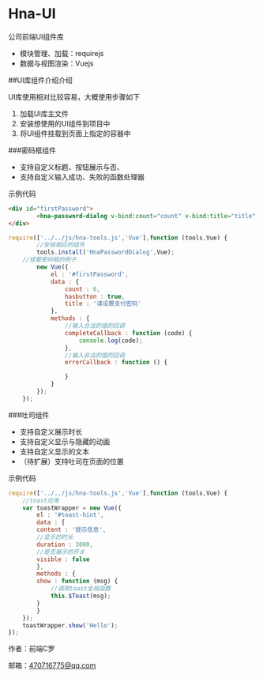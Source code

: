 # Hna-UI

公司前端UI组件库

- 模块管理、加载：requirejs
- 数据与视图渲染：Vuejs

##UI库组件介绍介绍

UI库使用相对比较容易，大概使用步骤如下

1. 加载UI库主文件
2. 安装想使用的UI组件到项目中
3. 将UI组件挂载到页面上指定的容器中

###密码框组件

- 支持自定义标题、按钮展示与否、
- 支持自定义输入成功、失败的函数处理器

示例代码
```html
<div id="firstPassword">
        <hna-password-dialog v-bind:count="count" v-bind:title="title" v-bind:hasbutton="hasbutton" v-on:complete="completeCallback" v-on:error="errorCallback"></hna-password-dialog>
</div>
```
```javascript
require(['../../js/hna-tools.js','Vue'],function (tools,Vue) {
        //安装相应的组件
        tools.install('HnaPasswordDialog',Vue);	
	//挂载密码框的例子
        new Vue({
            el : '#firstPassword',
            data : {
                count : 6,
                hasbutton : true,
                title : '请设置支付密码'
            },
            methods : {
                //输入合法的值的回调
                completeCallback : function (code) {
                    console.log(code);
                },
                //输入非法的值的回调
                errorCallback : function () {

                }
            }
        });
    });
```

###吐司组件
- 支持自定义展示时长
- 支持自定义显示与隐藏的动画
- 支持自定义显示的文本
- （待扩展）支持吐司在页面的位置

示例代码
```javascript
require(['../../js/hna-tools.js','Vue'],function (tools,Vue) {
	//toast应用
	var toastWrapper = new Vue({
	    el : '#toast-hint',
	    data : {
		content : '提示信息',
		//显示的时长
		duration : 3000,
		//是否展示的开关
		visible : false
	    },
	    methods : {
		show : function (msg) {
		    //调用toast全局函数
		    this.$Toast(msg);
		}
	    }
	});
	toastWrapper.show('Hello');
});
```

作者：前端C罗

邮箱：470716775@qq.com


